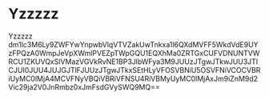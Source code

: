 # Yzzzzz
Yzzzzz
dm1lc3M6Ly9ZWFYwYnpwbVlqVTVZakUwTnkxa1l6QXdMVFF5WkdVdE9UYzFPQzA0WmpJeVpXWmlPVEZpTWpGQU1EQXhMa0ZRTGxCUFVDNUNTVWRCU1ZKUVQxSlVMazVGVkRvNE1BP3JlbWFya3M9JUUzJTgwJTkwJUU3JTlCJUI0JUU4JUJGJTlFJUUzJTgwJTkxSEtHLyVFOSVBNiU5OSVFNiVCOCVBRiUyMC0lMjA4MCVFNyVBQiVBRiVFNSU4RiVBMyUyMC0lMjAxJm9iZnM9d2Vic29ja2V0JnRmbz0xJmFsdGVySWQ9MQ==
